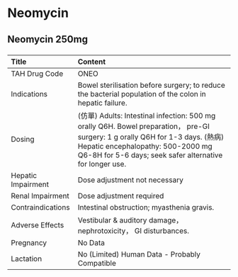 # Neomycin

## Neomycin 250mg

##### 

| Title              | Content                                                                                                                                                                                                                        |
|:-------------------|:-------------------------------------------------------------------------------------------------------------------------------------------------------------------------------------------------------------------------------|
| TAH Drug Code      | ONEO                                                                                                                                                                                                                           |
| Indications        | Bowel sterilisation before surgery; to reduce the bacterial population of the colon in hepatic failure.                                                                                                                        |
| Dosing             | (仿單) Adults: Intestinal infection: 500 mg orally Q6H. Bowel preparation， pre-GI surgery: 1 g orally Q6H for 1-3 days. (熱病) Hepatic encephalopathy: 500-2000 mg Q6-8H for 5-6 days; seek safer alternative for longer use. |
| Hepatic Impairment | Dose adjustment not necessary                                                                                                                                                                                                  |
| Renal Impairment   | Dose adjustment required                                                                                                                                                                                                       |
| Contraindications  | Intestinal obstruction; myasthenia gravis.                                                                                                                                                                                     |
| Adverse Effects    | Vestibular & auditory damage， nephrotoxicity， GI disturbances.                                                                                                                                                               |
| Pregnancy          | No Data                                                                                                                                                                                                                        |
| Lactation          | No (Limited) Human Data - Probably Compatible                                                                                                                                                                                  |

